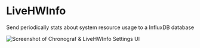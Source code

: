 # LiveHWInfo
Send periodically stats about system resource usage to a InfluxDB database

![Screenshot of Chronograf & LiveHWInfo Settings UI](https://i.imgur.com/jd0VpyR.png)
